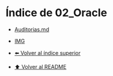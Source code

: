 # Índice de 02_Oracle

- [Auditorias.md](Auditorias.md)
- [IMG](./IMG/Index.md)


- [⬅️ Volver al índice superior](../Index.md)
- [⬆️ Volver al README](/README.md)
